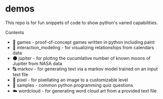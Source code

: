 # demos

This repo is for fun snippets of code to show python's varied capabilities.

Contents
* 🎲 games - proof-of-concept games written in python including paint
* 🤝 interaction_modeling - for visualizing relationships from calendars data
* 🌑 jupiter - for plottng the cucumlative number of known moons of Jupiter from NASA data
* 🔠 markov - for generating text via a markov model trained on an input text file
* 🌻 pixel - for pixellating an image to a customizable level
* 🤔 samples - common python programming quiz questions
* ☁️ wordcloud - for generating word cloud art from a provided text file
